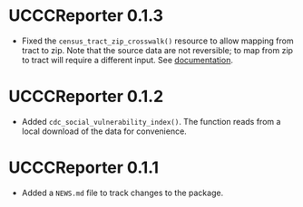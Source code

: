 # UCCCReporter 0.1.3

* Fixed the `census_tract_zip_crosswalk()` resource to allow mapping from tract
to zip. Note that the source data are not reversible; to map from zip to
tract will require a different input. See [documentation](https://www.huduser.gov/portal/datasets/usps_crosswalk.html#codebook).

# UCCCReporter 0.1.2

* Added `cdc_social_vulnerability_index()`. The function reads from a local
download of the data for convenience. 

# UCCCReporter 0.1.1

* Added a `NEWS.md` file to track changes to the package.
